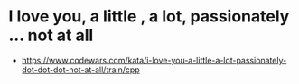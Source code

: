 # I love you, a little , a lot, passionately ... not at all

* https://www.codewars.com/kata/i-love-you-a-little-a-lot-passionately-dot-dot-dot-not-at-all/train/cpp
